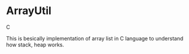 # ArrayUtil
C

This is besically implementation of array list in C language to understand how stack, heap works.
